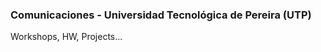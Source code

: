 <h3>Comunicaciones - Universidad Tecnológica de Pereira (UTP)</h3>

<p>Workshops, HW, Projects...</p>
